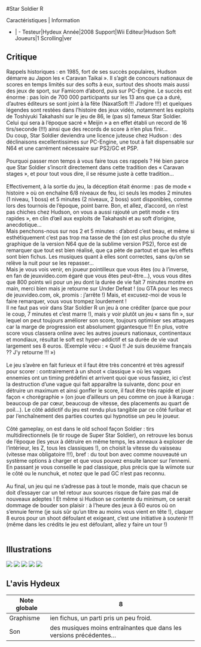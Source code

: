 #Star Soldier R

Caractéristiques | Information
- | -
Testeur|Hydeux
Année|2008
Support|Wii
Editeur|Hudson Soft
Joueurs|1
Scrolling|ver

## Critique
Rappels historiques : en 1985, fort de ses succès populaires, Hudson démarre au Japon les « Caravan Taikai ». Il s’agit de concours nationaux de scores en temps limités sur des softs à eux, surtout des shoots mais aussi des jeux de sport, sur Famicom d’abord, puis sur PC-Engine. Le succès est énorme : pas loin de 700 000 participants sur les 13 ans que ça a duré, d’autres éditeurs se sont joint à la fête (NaxatSoft !!! J’adore !!!) et quelques légendes sont restées dans l’histoire des jeux vidéo, notamment les exploits de Toshiyuki Takahashi sur le jeu de 86, le (pas si) fameux Star Soldier. Celui qui sera à l’époque sacré « Meijin » a en effet établi un record de 16 tirs/seconde (!!!) ainsi que des records de score à n’en plus finir…<br/>Du coup, Star Soldier deviendra une licence juteuse chez Hudson : des déclinaisons excellentissimes sur PC-Engine, une tout à fait dispensable sur N64 et une carrément nécessaire sur PS2/GC et PSP.<br/><br/>Pourquoi passer mon temps à vous faire tous ces rappels ? Hé bien parce que Star Soldier s’inscrit directement dans cette tradition des « Caravan stages », et pour tout vous dire, il se résume juste à cette tradition…<br/><br/>Effectivement, à la sortie du jeu, la déception était énorme : pas de mode « histoire » où on enchaîne 6/8 niveaux de feu, ici seuls les modes 2 minutes (1 niveau, 1 boss) et 5 minutes (2 niveaux, 2 boss) sont disponibles, comme lors des tournois de l’époque, point barre. Bon, et allez, d’accord, on n’est pas chiches chez Hudson, on vous a aussi rajouté un petit mode « tirs rapides », en clin d’œil aux exploits de Takahashi et au soft d’origine, anecdotique…<br/>Mais penchons-nous sur nos 2 et 5 minutes : d’abord c’est beau, et même si esthétiquement c’est pas trop ma tasse de thé (on est plus proche du style graphique de la version N64 que de la sublime version PS2), force est de remarquer que tout est bien réalisé, que ça pète de partout et que les effets sont bien fichus. Les musiques quant à elles sont correctes, sans qu’on se relève la nuit pour se les repasser…<br/>Mais je vous vois venir, en joueur pointilleux que vous êtes (ou à l’inverse, en fan de jeuxvideo.com égaré que vous êtes peut-être…), vous vous dites que 800 points wii pour un jeu dont la durée de vie fait 7 minutes montre en main, merci bien mais je retourne sur Under Defeat ! (ou GTA pour les mecs de jeuxvideo.com, ok, promis : j’arrête !) Mais, et excusez-moi de vous le faire remarquer, vous vous trompez lourdement !<br/>Il ne faut pas voir dans Star Soldier R un jeu à one créditer (parce que pour le coup, 7 minutes et c’est marre !), mais y voir plutôt un jeu « sans fin », sur lequel on peut toujours améliorer son score, toujours optimiser ses attaques car la marge de progression est absolument gigantesque !!! En plus, votre score vous classera online avec les autres joueurs nationaux, continentaux et mondiaux, résultat le soft est hyper-addictif et sa durée de vie vaut largement ses 8 euros. (Exemple vécu : « Quoi !! Je suis deuxième français ?? J’y retourne !!! »)<br/><br/>Le jeu s’avère en fait furieux et il faut être très concentré et très agressif pour scorer : contrairement à un shoot « classique » où les vagues ennemies ont un timing prédéfini et arrivent quoi que vous fassiez, ici c’est la destruction d’une vague qui fait apparaître la suivante, donc pour en détruire un maximum et ainsi gonfler le score, il faut être très rapide et jouer façon « chorégraphie » (on joue d’ailleurs un peu comme on joue à Ikaruga : beaucoup de par cœur, beaucoup de vitesse, des placements au quart de poil…). Le côté addictif du jeu est rendu plus tangible par ce côté furibar et par l’enchaînement des parties courtes qui hypnotise un peu le joueur.<br/><br/>Côté gameplay, on est dans le old school façon Soldier : tirs multidirectionnels (le tir rouge de Super Star Soldier), on retrouve les bonus de l’époque (les yeux à détruire en même temps, les anneaux à exploser de l’intérieur, les Z, tous les classiques !), on choisit la vitesse du vaisseau (vitesse max obligatoire !!!), bref : du tout bon avec comme nouveauté un système options à charger et que vous pouvez ensuite lancer sur l’ennemi. En passant je vous conseille le pad classique, plus précis que la wiimote sur le côté ou le nunchuk, et notez que le pad GC n’est pas reconnu.<br/><br/>Au final, un jeu qui ne s’adresse pas à tout le monde, mais que chacun se doit d’essayer car un tel retour aux sources risque de faire pas mal de nouveaux adeptes ! Et même si Hudson se contente du minimum, ce serait dommage de bouder son plaisir : à l’heure des jeux à 60 euros où on s’ennuie ferme (je suis sûr qu’un titre au moins vous vient en tête !), claquer 8 euros pour un shoot défoulant et exigeant, c’est une initiative à soutenir !!!<br/>(même dans les crédits le jeu est défoulant, allez y faire un tour !)<br/><br/>

## Illustrations
![](http://www.shmup.com/images/thumbs/img_fiche_1_1214.jpg)
![](http://www.shmup.com/images/thumbs/img_fiche_2_1214.jpg)
![](http://www.shmup.com/images/thumbs/img_fiche_3_1214.jpg)
![](http://www.shmup.com/images/thumbs/img_fiche_4_1214.jpg)
![](http://www.shmup.com/images/thumbs/img_fiche_5_1214.jpg)

## L'avis Hydeux
Note globale|8
-|-
Graphisme|ien fichus, un parti pris un peu froid.
Son|des musiques moins entraînantes que dans les versions précédentes…
